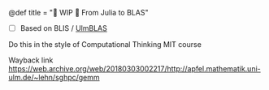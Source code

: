 @def title = "🚧 WIP 🚧 From Julia to BLAS"

  * [ ] Based on BLIS / [UlmBLAS](https://github.com/michael-lehn/ulmBLAS)

Do this in the style of Computational Thinking MIT course

Wayback link https://web.archive.org/web/20180303002217/http://apfel.mathematik.uni-ulm.de/~lehn/sghpc/gemm
